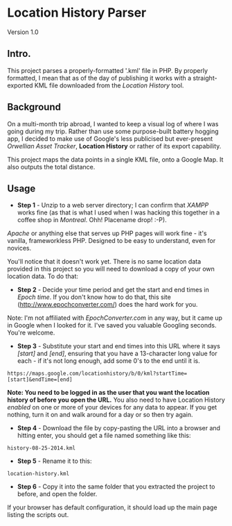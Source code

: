 Location History Parser
==============

Version 1.0

Intro.
--------------
This project parses a properly-formatted '.kml' file in PHP. By properly formatted, I mean that as of the day of publishing it works with a straight-exported KML file downloaded from the *Location History* tool.


Background
--------------
On a multi-month trip abroad, I wanted to keep a visual log of where I was going during my trip. Rather than use some purpose-built battery hogging app, I decided to make use of Google's less publicised but ever-present *Orwellian Asset Tracker*, **Location History** or rather of its export capability.

This project maps the data points in a single KML file, onto a Google Map. It also outputs the total distance.


Usage
--------------
- **Step 1** - Unzip to a web server directory; I can confirm that *XAMPP* works fine (as that is what I used when I was hacking this together in a coffee shop in *Montreal*. Ohh! Placename drop! :-P).

*Apache* or anything else that serves up PHP pages will work fine - it's vanilla, frameworkless PHP. Designed to be easy to understand, even for novices.

You'll notice that it doesn't work yet. There is no same location data provided in this project so you will need to download a copy of your own location data. To do that:

- **Step 2** - Decide your time period and get the start and end times in *Epoch time*. If you don't know how to do that, this site (http://www.epochconverter.com/) does the hard work for you.

Note: I'm not affiliated with *EpochConverter.com* in any way, but it came up in Google when I looked for it. I've saved you valuable Googling seconds. You're welcome.

- **Step 3** - Substitute your start and end times into this URL where it says *[start]* and *[end]*, ensuring that you have a 13-character long value for each - if it's not long enough, add some 0's to the end until it is.

```
https://maps.google.com/locationhistory/b/0/kml?startTime=[start]&endTime=[end]
```

**Note: You need to be logged in as the user that you want the location history of before you open the URL.** You also need to have Location History *enabled* on one or more of your devices for any data to appear. If you get nothing, turn it on and walk around for a day or so then try again.

- **Step 4** - Download the file by copy-pasting the URL into a browser and hitting enter, you should get a file named something like this:

```
history-08-25-2014.kml
```
   
- **Step 5** - Rename it to this:
	
```
location-history.kml
```
    
- **Step 6** - Copy it into the same folder that you extracted the project to before, and open the folder.

If your browser has default configuration, it should load up the main page listing the scripts out.